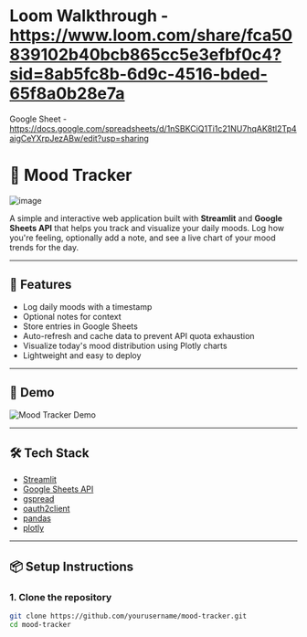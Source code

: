 # Loom Walkthrough - https://www.loom.com/share/fca50839102b40bcb865cc5e3efbf0c4?sid=8ab5fc8b-6d9c-4516-bded-65f8a0b28e7a

Google Sheet - https://docs.google.com/spreadsheets/d/1nSBKCiQ1Ti1c21NU7hqAK8tl2Tp4aigCeYXrpJezABw/edit?usp=sharing

# 🧠 Mood Tracker

![image](https://github.com/user-attachments/assets/55c6e81e-766a-4a15-8715-986f3d2babef)

A simple and interactive web application built with **Streamlit** and **Google Sheets API** that helps you track and visualize your daily moods. Log how you're feeling, optionally add a note, and see a live chart of your mood trends for the day.

---

## 🚀 Features

- Log daily moods with a timestamp
- Optional notes for context
- Store entries in Google Sheets
- Auto-refresh and cache data to prevent API quota exhaustion
- Visualize today's mood distribution using Plotly charts
- Lightweight and easy to deploy

---

## 📸 Demo

![Mood Tracker Demo](demo.gif) <!-- Optional: Add if you record a gif or screenshot -->

---

## 🛠️ Tech Stack

- [Streamlit](https://streamlit.io/)
- [Google Sheets API](https://developers.google.com/sheets/api)
- [gspread](https://github.com/burnash/gspread)
- [oauth2client](https://github.com/googleapis/oauth2client)
- [pandas](https://pandas.pydata.org/)
- [plotly](https://plotly.com/python/)

---

## 📦 Setup Instructions

### 1. Clone the repository

```bash
git clone https://github.com/yourusername/mood-tracker.git
cd mood-tracker
